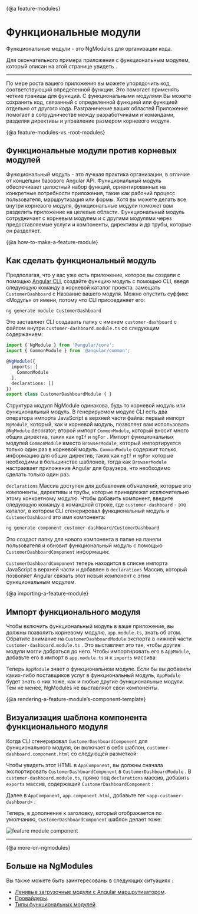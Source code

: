 {@a feature-modules}
# Функциональные модули

Функциональные модули - это NgModules для организации кода.

Для окончательного примера приложения с функциональным модулем, который описан на этой странице
увидеть <live-example></live-example>.

<hr>

По мере роста вашего приложения вы можете упорядочить код, соответствующий определенной функции.
Это помогает применять четкие границы для функций. С функциональными модулями
Вы можете сохранить код, связанный с определенной функцией или функцией
отдельно от другого кода. Разграничение ваших областей
Приложение помогает в сотрудничестве между разработчиками и командами, разделяя
директивы и управление размером корневого модуля.


{@a feature-modules-vs.-root-modules}
## Функциональные модули против корневых модулей

Функциональный модуль - это лучшая практика организации, в отличие от концепции базового Angular API. Функциональный модуль обеспечивает целостный набор функций, ориентированных на
конкретные потребности приложения, такие как рабочий процесс пользователя, маршрутизация или формы.
Хотя вы можете делать все внутри корневого модуля, функциональные модули
поможет вам разделить приложение на целевые области. Функциональный модуль
сотрудничает с корневым модулем и с другими модулями через
предоставляемые услуги и компоненты, директивы и др
трубы, которые он разделяет.

{@a how-to-make-a-feature-module}
## Как сделать функциональный модуль

Предполагая, что у вас уже есть приложение, которое вы создали с помощью [Angular CLI](cli), создайте функцию
модуль с помощью CLI, введя следующую команду в
корневой каталог проекта. замещать  `CustomerDashboard`  с
Название вашего модуля. Можно опустить суффикс «Модуль» от имени, потому что CLI присоединяет его:

```sh
ng generate module CustomerDashboard

```


Это заставляет CLI создавать папку с именем  `customer-dashboard`  с файлом внутри  `customer-dashboard.module.ts`  со следующим содержанием:

```typescript
import { NgModule } from '@angular/core';
import { CommonModule } from '@angular/common';

@NgModule({
  imports: [
    CommonModule
  ],
  declarations: []
})
export class CustomerDashboardModule { }
```

Структура модуля NgModule одинакова, будь то корневой модуль или функциональный модуль. В генерируемом модуле CLI есть два оператора импорта JavaScript в верхней части файла: первый импорт  `NgModule`, который, как и корневой модуль, позволяет вам использовать  `@NgModule`  decorator; второй импорт  `CommonModule`, который вносит много общих директив, таких как  `ngIf`  и  `ngFor`  . Импорт функциональных модулей  `CommonModule`  вместо  `BrowserModule`, который импортируется только один раз в корневой модуль.  `CommonModule`  содержит только информацию для общих директив, таких как  `ngIf`  и  `ngFor`  которые необходимы в большинстве шаблонов, тогда как  `BrowserModule`  настраивает приложение Angular для браузера, что необходимо сделать только один раз.

 `declarations` Массив доступен для добавления объявлений, которые
это компоненты, директивы и трубы, которые принадлежат исключительно этому конкретному модулю. Чтобы добавить компонент, введите следующую команду в командной строке, где  `customer-dashboard`  - это каталог, в котором CLI сгенерировал функциональный модуль и  `CustomerDashboard`  это имя компонента:

```sh
ng generate component customer-dashboard/CustomerDashboard

```

Это создаст папку для нового компонента в папке на панели пользователя и обновит функциональный модуль с помощью  `CustomerDashboardComponent`  информация:


<code-example path="feature-modules/src/app/customer-dashboard/customer-dashboard.module.ts" region="customer-dashboard-component" header="src/app/customer-dashboard/customer-dashboard.module.ts"></code-example>



 `CustomerDashboardComponent` теперь находится в списке импорта JavaScript в верхней части и добавлен в  `declarations`  Массив, который позволяет Angular связать этот новый компонент с этим функциональным модулем.

{@a importing-a-feature-module}
## Импорт функционального модуля

Чтобы включить функциональный модуль в ваше приложение, вы должны позволить корневому модулю,  `app.module.ts`, знать об этом. Обратите внимание на  `CustomerDashboardModule`  экспорта в нижней части  `customer-dashboard.module.ts`  . Это выставляет это так, чтобы другие модули могли добраться до него. Чтобы импортировать его в  `AppModule`, добавьте его в импорт в  `app.module.ts`  и к  `imports`  массива:

<code-example path="feature-modules/src/app/app.module.ts" region="app-module" header="src/app/app.module.ts"></code-example>


Теперь  `AppModule`  знает о функциональном модуле. Если бы вы добавили каких-либо поставщиков услуг в функциональный модуль,  `AppModule`  будет знать о них тоже, как и любые другие функциональные модули. Тем не менее, NgModules не выставляют свои компоненты.


{@a rendering-a-feature-module’s-component-template}
## Визуализация шаблона компонента функционального модуля

Когда CLI сгенерировал  `CustomerDashboardComponent`  для функционального модуля, он включает в себя шаблон,  `customer-dashboard.component.html`  со следующей разметкой:

<code-example path="feature-modules/src/app/customer-dashboard/customer-dashboard/customer-dashboard.component.html" region="feature-template" header="src/app/customer-dashboard/customer-dashboard/customer-dashboard.component.html"></code-example>


Чтобы увидеть этот HTML в  `AppComponent`, вы должны сначала экспортировать  `CustomerDashboardComponent`  в  `CustomerDashboardModule`  . В  `customer-dashboard.module.ts`, прямо под  `declarations`  массив, добавить  `exports`  массив, содержащий  `CustomerDashboardComponent`  :

<code-example path="feature-modules/src/app/customer-dashboard/customer-dashboard.module.ts" region="component-exports" header="src/app/customer-dashboard/customer-dashboard.module.ts"></code-example>



Далее в  `AppComponent`, `app.component.html`, добавьте тег  `<app-customer-dashboard>`  :

<code-example path="feature-modules/src/app/app.component.html" region="app-component-template" header="src/app/app.component.html"></code-example>


Теперь, в дополнение к заголовку, который отображается по умолчанию,  `CustomerDashboardComponent`  шаблон делает тоже:

<div class="lightbox">
  <img src="generated/images/guide/feature-modules/feature-module.png" alt="feature module component">
</div>

<hr />

{@a more-on-ngmodules}
## Больше на NgModules

Вы также можете быть заинтересованы в следующих ситуациях :
* [Ленивые загрузочные модули с Angular маршрутизатором](guide/lazy-loading-ngmodules).
* [Провайдеры](guide/providers).
* [Типы функциональных модулей](guide/module-types).
